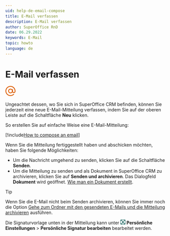 ```yaml
---
uid: help-de-email-compose
title: E-Mail verfassen
description: E-Mail verfassen
author: SuperOffice RnD
date: 06.29.2022
keywords: E-Mail
topic: howto
language: de
---
```


# E-Mail verfassen

![Symbol][img2]

Ungeachtet dessen, wo Sie sich in SuperOffice CRM befinden, können Sie jederzeit eine neue E-Mail-Mitteilung verfassen, indem Sie auf der oberen Leiste auf die Schaltfläche **Neu** klicken.

So erstellen Sie auf einfache Weise eine E-Mail-Mitteilung:

[!include[How to compose an email](includes/howto-compose-email.md)]

Wenn Sie die Mitteilung fertiggestellt haben und abschicken möchten, haben Sie folgende Möglichkeiten:

* Um die Nachricht umgehend zu senden, klicken Sie auf die Schaltfläche **Senden**.
* Um die Mitteilung zu senden und als Dokument in SuperOffice CRM zu archivieren, klicken Sie auf **Senden und archivieren**. Das Dialogfeld **Dokument** wird geöffnet. [Wie man ein Dokument erstellt][1].

> [!TIP]
> Wenn Sie die E-Mail nicht beim Senden archivieren, können Sie immer noch die Option [Gehe zum Ordner mit den gesendeten E-Mails und die Mitteilung archivieren][2] ausführen.
>
> Die Signaturvorlage unten in der Mitteilung kann unter ![Symbol][img1] **Persönliche Einstellungen** > **Persönliche Signatur bearbeiten** bearbeitet werden.

<!-- Referenced links -->
[1]: ../../document/learn/create.md
[2]: ../inbox/learn/archive.md

<!-- Referenced images -->
[img1]: ../../../media/icons/personal-settings-small.png
[img2]: ../../../../common/icons/nav-inbox-h32.png
